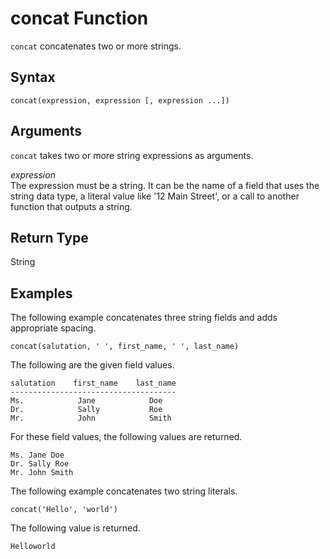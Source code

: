 # concat Function<a name="concat-function"></a>

`concat` concatenates two or more strings\. 

## Syntax<a name="concat-function-syntax"></a>

```
concat(expression, expression [, expression ...])
```

## Arguments<a name="concat-function-arguments"></a>

`concat` takes two or more string expressions as arguments\. 

 *expression*   
The expression must be a string\. It can be the name of a field that uses the string data type, a literal value like '12 Main Street', or a call to another function that outputs a string\.

## Return Type<a name="concat-function-return-type"></a>

String

## Examples<a name="concat-function-example"></a>

The following example concatenates three string fields and adds appropriate spacing\.

```
concat(salutation, ' ', first_name, ' ', last_name)
```

The following are the given field values\.

```
salutation    first_name    last_name
-------------------------------------
Ms.            Jane            Doe
Dr.            Sally           Roe
Mr.            John            Smith
```

For these field values, the following values are returned\.

```
Ms. Jane Doe
Dr. Sally Roe
Mr. John Smith
```

The following example concatenates two string literals\.

```
concat('Hello', 'world')
```

The following value is returned\.

```
Helloworld
```